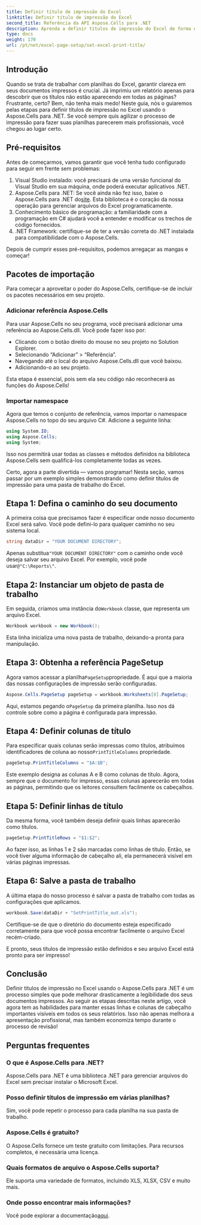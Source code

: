 ```yaml
---
title: Definir título de impressão do Excel
linktitle: Definir título de impressão do Excel
second_title: Referência da API Aspose.Cells para .NET
description: Aprenda a definir títulos de impressão do Excel de forma eficiente usando o Aspose.Cells para .NET. Simplifique seu processo de impressão com nosso guia passo a passo.
type: docs
weight: 170
url: /pt/net/excel-page-setup/set-excel-print-title/
---
```

## Introdução

Quando se trata de trabalhar com planilhas do Excel, garantir clareza em seus documentos impressos é crucial. Já imprimiu um relatório apenas para descobrir que os títulos não estão aparecendo em todas as páginas? Frustrante, certo? Bem, não tenha mais medo! Neste guia, nós o guiaremos pelas etapas para definir títulos de impressão no Excel usando o Aspose.Cells para .NET. Se você sempre quis agilizar o processo de impressão para fazer suas planilhas parecerem mais profissionais, você chegou ao lugar certo.

## Pré-requisitos

Antes de começarmos, vamos garantir que você tenha tudo configurado para seguir em frente sem problemas:

1. Visual Studio instalado: você precisará de uma versão funcional do Visual Studio em sua máquina, onde poderá executar aplicativos .NET.
2.  Aspose.Cells para .NET: Se você ainda não fez isso, baixe o Aspose.Cells para .NET do[site](https://releases.aspose.com/cells/net/). Esta biblioteca é o coração da nossa operação para gerenciar arquivos do Excel programaticamente.
3. Conhecimento básico de programação: a familiaridade com a programação em C# ajudará você a entender e modificar os trechos de código fornecidos.
4. .NET Framework: certifique-se de ter a versão correta do .NET instalada para compatibilidade com o Aspose.Cells.

Depois de cumprir esses pré-requisitos, podemos arregaçar as mangas e começar!

## Pacotes de importação

Para começar a aproveitar o poder do Aspose.Cells, certifique-se de incluir os pacotes necessários em seu projeto. 

### Adicionar referência Aspose.Cells

Para usar Aspose.Cells no seu programa, você precisará adicionar uma referência ao Aspose.Cells.dll. Você pode fazer isso por:

- Clicando com o botão direito do mouse no seu projeto no Solution Explorer.
- Selecionando “Adicionar” > “Referência”.
- Navegando até o local do arquivo Aspose.Cells.dll que você baixou.
- Adicionando-o ao seu projeto.

Esta etapa é essencial, pois sem ela seu código não reconhecerá as funções do Aspose.Cells!

### Importar namespace

Agora que temos o conjunto de referência, vamos importar o namespace Aspose.Cells no topo do seu arquivo C#. Adicione a seguinte linha:

```csharp
using System.IO;
using Aspose.Cells;
using System;
```

Isso nos permitirá usar todas as classes e métodos definidos na biblioteca Aspose.Cells sem qualificá-los completamente todas as vezes.

Certo, agora a parte divertida — vamos programar! Nesta seção, vamos passar por um exemplo simples demonstrando como definir títulos de impressão para uma pasta de trabalho do Excel.

## Etapa 1: Defina o caminho do seu documento

A primeira coisa que precisamos fazer é especificar onde nosso documento Excel será salvo. Você pode defini-lo para qualquer caminho no seu sistema local. 

```csharp
string dataDir = "YOUR DOCUMENT DIRECTORY";
```

 Apenas substitua`"YOUR DOCUMENT DIRECTORY"` com o caminho onde você deseja salvar seu arquivo Excel. Por exemplo, você pode usar`@"C:\Reports\"`.

## Etapa 2: Instanciar um objeto de pasta de trabalho

 Em seguida, criamos uma instância do`Workbook` classe, que representa um arquivo Excel.

```csharp
Workbook workbook = new Workbook();
```

Esta linha inicializa uma nova pasta de trabalho, deixando-a pronta para manipulação.

## Etapa 3: Obtenha a referência PageSetup

 Agora vamos acessar a planilha`PageSetup`propriedade. É aqui que a maioria das nossas configurações de impressão serão configuradas.

```csharp
Aspose.Cells.PageSetup pageSetup = workbook.Worksheets[0].PageSetup;
```

 Aqui, estamos pegando o`PageSetup` da primeira planilha. Isso nos dá controle sobre como a página é configurada para impressão.

## Etapa 4: Definir colunas de título

 Para especificar quais colunas serão impressas como títulos, atribuímos identificadores de coluna ao nosso`PrintTitleColumns` propriedade. 

```csharp
pageSetup.PrintTitleColumns = "$A:$B";
```

Este exemplo designa as colunas A e B como colunas de título. Agora, sempre que o documento for impresso, essas colunas aparecerão em todas as páginas, permitindo que os leitores consultem facilmente os cabeçalhos.

## Etapa 5: Definir linhas de título

Da mesma forma, você também deseja definir quais linhas aparecerão como títulos.

```csharp
pageSetup.PrintTitleRows = "$1:$2";
```

Ao fazer isso, as linhas 1 e 2 são marcadas como linhas de título. Então, se você tiver alguma informação de cabeçalho ali, ela permanecerá visível em várias páginas impressas.

## Etapa 6: Salve a pasta de trabalho

A última etapa do nosso processo é salvar a pasta de trabalho com todas as configurações que aplicamos. 

```csharp
workbook.Save(dataDir + "SetPrintTitle_out.xls");
```

Certifique-se de que o diretório do documento esteja especificado corretamente para que você possa encontrar facilmente o arquivo Excel recém-criado. 

E pronto, seus títulos de impressão estão definidos e seu arquivo Excel está pronto para ser impresso!

## Conclusão

Definir títulos de impressão no Excel usando o Aspose.Cells para .NET é um processo simples que pode melhorar drasticamente a legibilidade dos seus documentos impressos. Ao seguir as etapas descritas neste artigo, você agora tem as habilidades para manter essas linhas e colunas de cabeçalho importantes visíveis em todos os seus relatórios. Isso não apenas melhora a apresentação profissional, mas também economiza tempo durante o processo de revisão!

## Perguntas frequentes

### O que é Aspose.Cells para .NET?
Aspose.Cells para .NET é uma biblioteca .NET para gerenciar arquivos do Excel sem precisar instalar o Microsoft Excel.

### Posso definir títulos de impressão em várias planilhas?
Sim, você pode repetir o processo para cada planilha na sua pasta de trabalho.

### Aspose.Cells é gratuito?
O Aspose.Cells fornece um teste gratuito com limitações. Para recursos completos, é necessária uma licença.

### Quais formatos de arquivo o Aspose.Cells suporta?
Ele suporta uma variedade de formatos, incluindo XLS, XLSX, CSV e muito mais.

### Onde posso encontrar mais informações?
 Você pode explorar a documentação[aqui](https://reference.aspose.com/cells/net/).